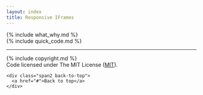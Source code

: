 ```yaml
---
layout: index
title: Responsive IFrames
---
```


<div class="contentArea">
  <div class="row-fluid">
    <div class="span5">
      {% include what_why.md %}
    </div>
    <div class="span7">    
      {% include quick_code.md %}
    </div>
  </div>
</div>

<div class="pageFooter">

  <hr>
    
  <span class="copyright">
    {% include copyright.md %}
  </span>
  
  <div class="row-fluid">
    <div class="span10 license">
    Code licensed under The MIT License (<a href="http://opensource.org/licenses/mit-license.php">MIT</a>). 
    </div>
    
    <div class="span2 back-to-top">
      <a href="#">Back to top</a>
    </div>
  </div>
</div>
